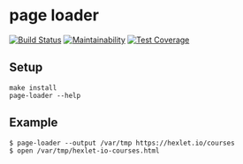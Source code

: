 # page loader

[![Build Status](https://travis-ci.org/Yorickov/loader-url.svg?branch=master)](https://travis-ci.org/Yorickov/loader-url)
[![Maintainability](https://api.codeclimate.com/v1/badges/ce9a13989f7ad811dd2b/maintainability)](https://codeclimate.com/github/Yorickov/loader-url/maintainability)
[![Test Coverage](https://api.codeclimate.com/v1/badges/ce9a13989f7ad811dd2b/test_coverage)](https://codeclimate.com/github/Yorickov/loader-url/test_coverage)

## Setup

```
make install
page-loader --help
```
## Example

```
$ page-loader --output /var/tmp https://hexlet.io/courses
$ open /var/tmp/hexlet-io-courses.html
```
